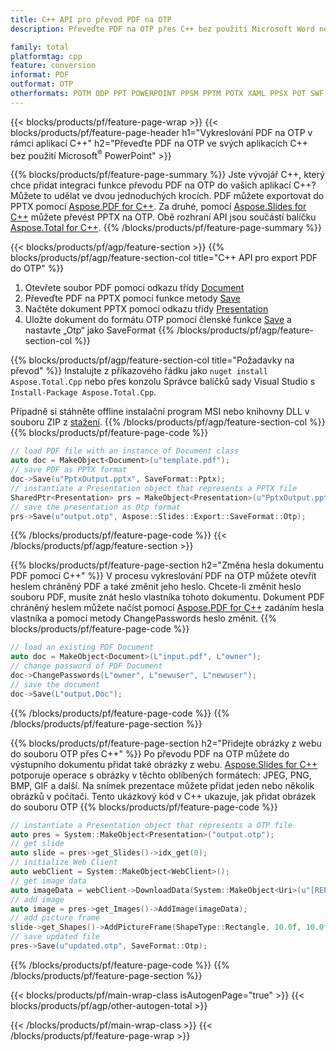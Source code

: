 ```yaml
---
title: C++ API pro převod PDF na OTP
description: Převeďte PDF na OTP přes C++ bez použití Microsoft Word nebo Adobe Acrobat Reader

family: total
platformtag: cpp
feature: conversion
informat: PDF
outformat: OTP
otherformats: POTM ODP PPT POWERPOINT PPSM PPTM POTX XAML PPSX POT SWF PPS
---
```

{{< blocks/products/pf/feature-page-wrap >}}
{{< blocks/products/pf/feature-page-header h1="Vykreslování PDF na OTP v rámci aplikací C++" h2="Převeďte PDF na OTP ve svých aplikacích C++ bez použití Microsoft<sup>&reg;</sup> PowerPoint" >}}

{{% blocks/products/pf/feature-page-summary %}}
Jste vývojář C++, který chce přidat integraci funkce převodu PDF na OTP do vašich aplikací C++? Můžete to udělat ve dvou jednoduchých krocích. PDF můžete exportovat do PPTX pomocí [Aspose.PDF for C++](https://products.aspose.com/pdf/cpp/). Za druhé, pomocí [Aspose.Slides for C++](https://products.aspose.com/slides/cpp/) můžete převést PPTX na OTP. Obě rozhraní API jsou součástí balíčku [Aspose.Total for C++](https://products.aspose.com/total/cpp/). 
{{% /blocks/products/pf/feature-page-summary  %}}

{{< blocks/products/pf/agp/feature-section >}}
{{% blocks/products/pf/agp/feature-section-col title="C++ API pro export PDF do OTP" %}}
1. Otevřete soubor PDF pomocí odkazu třídy [Document](https://reference.aspose.com/pdf/cpp/class/aspose.pdf.document)
2. Převeďte PDF na PPTX pomocí funkce metody [Save](https://reference.aspose.com/pdf/cpp/class/aspose.pdf.document#a0184df207563187be7df37b8dbe443f6)
3. Načtěte dokument PPTX pomocí odkazu třídy [Presentation](https://reference.aspose.com/slides/cpp/class/aspose.slides.presentation)
4. Uložte dokument do formátu OTP pomocí členské funkce [Save](https://reference.aspose.com/slides/cpp/class/aspose.slides.presentation#afcd59ec697bf05c10f78c3869de2ec9e) a nastavte „Otp“ jako SaveFormat
{{% /blocks/products/pf/agp/feature-section-col %}}

{{% blocks/products/pf/agp/feature-section-col title="Požadavky na převod" %}}
Instalujte z příkazového řádku jako ```nuget install Aspose.Total.Cpp``` nebo přes konzolu Správce balíčků sady Visual Studio s ```Install-Package Aspose.Total.Cpp```.

Případně si stáhněte offline instalační program MSI nebo knihovny DLL v souboru ZIP z [stažení](https://releases.aspose.comtotal/cpp).
{{% /blocks/products/pf/agp/feature-section-col %}}
{{% blocks/products/pf/feature-page-code %}}

```cpp
// load PDF file with an instance of Document class
auto doc = MakeObject<Document>(u"template.pdf");
// save PDF as PPTX format 
doc->Save(u"PptxOutput.pptx", SaveFormat::Pptx);
// instantiate a Presentation object that represents a PPTX file
SharedPtr<Presentation> prs = MakeObject<Presentation>(u"PptxOutput.pptx");
// save the presentation as Otp format
prs->Save(u"output.otp", Aspose::Slides::Export::SaveFormat::Otp);  
```


{{% /blocks/products/pf/feature-page-code %}}
{{< /blocks/products/pf/agp/feature-section >}}

{{% blocks/products/pf/feature-page-section  h2="Změna hesla dokumentu PDF pomocí C++" %}}
V procesu vykreslování PDF na OTP můžete otevřít heslem chráněný PDF a také změnit jeho heslo. Chcete-li změnit heslo souboru PDF, musíte znát heslo vlastníka tohoto dokumentu. Dokument PDF chráněný heslem můžete načíst pomocí [Aspose.PDF for C++](https://products.aspose.com/pdf/cpp/) zadáním hesla vlastníka a pomocí metody ChangePasswords heslo změnit.
{{% blocks/products/pf/feature-page-code %}}

```cpp
// load an existing PDF Document
auto doc = MakeObject<Document>(L"input.pdf", L"owner");
// change password of PDF Document
doc->ChangePasswords(L"owner", L"newuser", L"newuser");
// save the document
doc->Save(L"output.Doc");
```

{{% /blocks/products/pf/feature-page-code  %}}
{{% /blocks/products/pf/feature-page-section %}}

{{% blocks/products/pf/feature-page-section  h2="Přidejte obrázky z webu do souboru OTP přes C++" %}}
Po převodu PDF na OTP můžete do výstupního dokumentu přidat také obrázky z webu. [Aspose.Slides for C++](https://products.aspose.com/slides/cpp/) potporuje operace s obrázky v těchto oblíbených formátech: JPEG, PNG, BMP, GIF a další. Na snímek prezentace můžete přidat jeden nebo několik obrázků v počítači. Tento ukázkový kód v C++ ukazuje, jak přidat obrázek do souboru OTP
{{% blocks/products/pf/feature-page-code %}}

```cpp
// instantiate a Presentation object that represents a OTP file
auto pres = System::MakeObject<Presentation>("output.otp");
// get slide
auto slide = pres->get_Slides()->idx_get(0);
// initialize Web Client    
auto webClient = System::MakeObject<WebClient>();
// get image data
auto imageData = webClient->DownloadData(System::MakeObject<Uri>(u"[REPLACE WITH URL]"));
// add image
auto image = pres->get_Images()->AddImage(imageData);
// add picture frame
slide->get_Shapes()->AddPictureFrame(ShapeType::Rectangle, 10.0f, 10.0f, 100.0f, 100.0f, image);
// save updated file
pres->Save(u"updated.otp", SaveFormat::Otp);
```

{{% /blocks/products/pf/feature-page-code  %}}
{{% /blocks/products/pf/feature-page-section %}}

{{< blocks/products/pf/main-wrap-class isAutogenPage="true" >}}
{{< blocks/products/pf/agp/other-autogen-total >}}

{{< /blocks/products/pf/main-wrap-class >}}
{{< /blocks/products/pf/feature-page-wrap >}}
